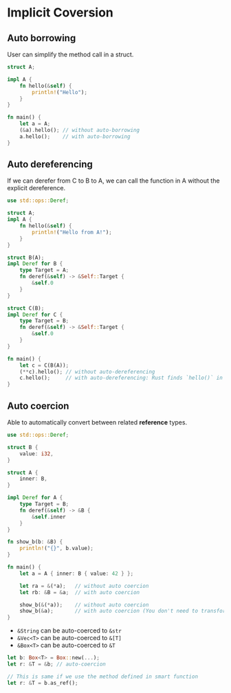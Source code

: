 # Implicit Coversion

## Auto borrowing

User can simplify the method call in a struct.

```rust
struct A;

impl A {
    fn hello(&self) {
        println!("Hello");
    }
}

fn main() {
    let a = A;
    (&a).hello(); // without auto-borrowing
    a.hello();    // with auto-borrowing
}
```

## Auto dereferencing

If we can derefer from C to B to A, we can call the function in A without the explicit dereference.

```rust
use std::ops::Deref;

struct A;
impl A {
    fn hello(&self) {
        println!("Hello from A!");
    }
}

struct B(A);
impl Deref for B {
    type Target = A;
    fn deref(&self) -> &Self::Target {
        &self.0
    }
}

struct C(B);
impl Deref for C {
    type Target = B;
    fn deref(&self) -> &Self::Target {
        &self.0
    }
}

fn main() {
    let c = C(B(A));
    (**c).hello(); // without auto-dereferencing
    c.hello();     // with auto-dereferencing: Rust finds `hello()` in A via Deref chain: C → B → A
}
```

## Auto coercion

Able to automatically convert between related **reference** types.

```rust
use std::ops::Deref;

struct B {
    value: i32,
}

struct A {
    inner: B,
}

impl Deref for A {
    type Target = B;
    fn deref(&self) -> &B {
        &self.inner
    }
}

fn show_b(b: &B) {
    println!("{}", b.value);
}

fn main() {
    let a = A { inner: B { value: 42 } };

    let ra = &(*a);   // without auto coercion
    let rb: &B = &a;  // with auto coercion

    show_b(&(*a));    // without auto coercion
    show_b(&a);       // with auto coercion (You don't need to transform from B to A first)
}
```

* `&String` can be auto-coerced to `&str`
* `&Vec<T>` can be auto-coerced to `&[T]`
* `&Box<T>` can be auto-coerced to `&T`

```rust
let b: Box<T> = Box::new(...);
let r: &T = &b; // auto-coercion

// This is same if we use the method defined in smart function
let r: &T = b.as_ref();
```
